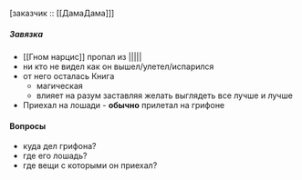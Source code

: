  [заказчик :: [[ДамаДама]]]

##### Завязка
- [[Гном нарцис]] пропал из |||||
- ни кто не видел как он вышел/улетел/испарился
- от него осталась Книга
	- магическая
	- влияет на разум заставляя желать выглядеть все лучше и лучше
- Приехал на лошади - **обычно** прилетал на грифоне

#### Вопросы
- куда дел грифона?
- где его лошадь?
- где вещи с которыми он приехал?